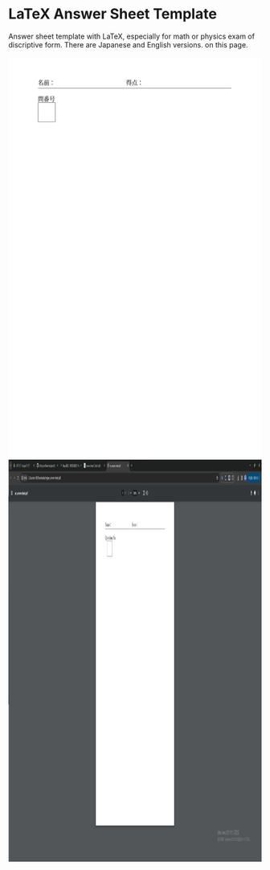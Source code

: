 # LaTeX Answer Sheet Template
Answer sheet template with LaTeX, especially for math or physics exam of discriptive form. There are Japanese and English versions. on this page.
<p align="center">
  <img src=./images/ja_sheet.png alt="Japanese ver." height="800" width="600">
  <img src=./images/en_sheet.png alt="Japanese ver." height="800" width="600">
</p>
